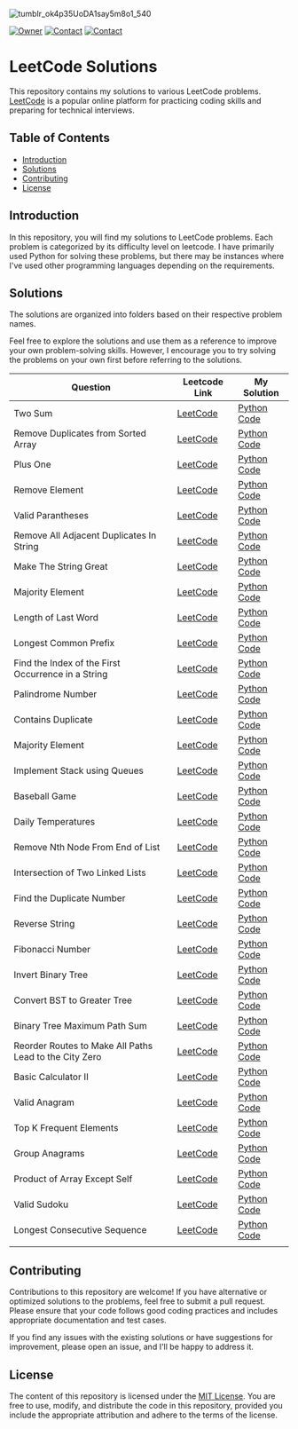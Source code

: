 
![tumblr_ok4p35UoDA1say5m8o1_540](https://github.com/omerahat/Leetcode-Solutions/assets/52050768/41360dbf-09fa-41fd-82db-20c75750ebdd)

[![Owner](https://img.shields.io/badge/owner-omerahat-red)](https://github.com/omerahat)
[![Contact](https://img.shields.io/badge/contact-linkedin-blue)](https://www.linkedin.com/in/omerahat/)
[![Contact](https://img.shields.io/badge/account-leetcode-orange)](https://leetcode.com/omerahat/)

# LeetCode Solutions

This repository contains my solutions to various LeetCode problems. [LeetCode](https://leetcode.com/problemset/all/) is a popular online platform for practicing coding skills and preparing for technical interviews.


## Table of Contents

- [Introduction](#introduction)
- [Solutions](#solutions)
- [Contributing](#contributing)
- [License](#license)

## Introduction

In this repository, you will find my solutions to LeetCode problems. Each problem is categorized by its difficulty level on leetcode. I have primarily used Python for solving these problems, but there may be instances where I've used other programming languages depending on the requirements.

## Solutions

The solutions are organized into folders based on their respective problem names. 

Feel free to explore the solutions and use them as a reference to improve your own problem-solving skills. However, I encourage you to try solving the problems on your own first before referring to the solutions.

| **Question**                                       | **Leetcode Link**                                                                             | **My Solution**                                                                                                                                           |
|----------------------------------------------------|-----------------------------------------------------------------------------------------------|-----------------------------------------------------------------------------------------------------------------------------------------------------------|
| Two Sum                                            | [LeetCode](https://leetcode.com/problems/two-sum/)                                            | [Python Code](https://github.com/omerahat/Leetcode-Solutions/blob/main/Solutions/Two%20Sum.py)                                                            |
| Remove Duplicates from Sorted Array                | [LeetCode](https://leetcode.com/problems/remove-duplicates-from-sorted-array/)                | [Python Code](https://github.com/omerahat/Leetcode-Solutions/blob/main/Solutions/Remove%20Duplicates%20from%20Sorted%20Array.py)                          |
| Plus One                                           | [LeetCode](https://leetcode.com/problems/plus-one/)                                           | [Python Code](https://github.com/omerahat/Leetcode-Solutions/blob/main/Solutions/Plus%20One.py)                                                           |
| Remove Element                                     | [LeetCode](https://leetcode.com/problems/remove-element/)                                     | [Python Code](https://github.com/omerahat/Leetcode-Solutions/blob/main/Solutions/Remove%20Element.py)                                                     |
| Valid Parantheses                                  | [LeetCode](https://leetcode.com/problems/valid-parentheses/)                                  | [Python Code](https://github.com/omerahat/Leetcode-Solutions/blob/main/Solutions/Valid%20Parentheses.py)                                                  |
| Remove All Adjacent Duplicates In String           | [LeetCode](https://leetcode.com/problems/remove-all-adjacent-duplicates-in-string/)           | [Python Code](https://github.com/omerahat/Leetcode-Solutions/blob/main/Solutions/Remove%20All%20Adjacent%20Duplicates%20In%20String.py)                   |
| Make The String Great                              | [LeetCode](https://leetcode.com/problems/make-the-string-great/)                              | [Python Code](https://github.com/omerahat/Leetcode-Solutions/blob/main/Solutions/Make%20The%20String%20Great.py)                                          |
| Majority Element                                   | [LeetCode](https://leetcode.com/problems/majority-element/)                                   | [Python Code](https://github.com/omerahat/Leetcode-Solutions/blob/main/Solutions/Majority%20Element.py)                                                   |
| Length of Last Word                                | [LeetCode](https://leetcode.com/problems/length-of-last-word/)                                | [Python Code](https://github.com/omerahat/Leetcode-Solutions/blob/main/Solutions/Length%20of%20Last%20Word.py)                                            |
| Longest Common Prefix                              | [LeetCode](https://leetcode.com/problems/longest-common-prefix/)                              | [Python Code](https://github.com/omerahat/Leetcode-Solutions/blob/main/Solutions/Longest%20Common%20Prefix.py)                                            |
| Find the Index of the First Occurrence in a String | [LeetCode](https://leetcode.com/problems/find-the-index-of-the-first-occurrence-in-a-string/) | [Python Code](https://github.com/omerahat/Leetcode-Solutions/blob/main/Solutions/Find%20the%20Index%20of%20the%20First%20Occurrence%20in%20a%20String.py) |
| Palindrome Number                                  | [LeetCode](https://leetcode.com/problems/palindrome-number/)                                  | [Python Code](https://github.com/omerahat/Leetcode-Solutions/blob/main/Solutions/Palindrome%20Number.py)                                                  |
| Contains Duplicate                                     | [LeetCode](https://leetcode.com/problems/contains-duplicate/)      | [Python Code]() |
| Majority Element                                       | [LeetCode](https://leetcode.com/problems/majority-element/)      | [Python Code]() |
| Implement Stack using Queues                           | [LeetCode](https://leetcode.com/problems/implement-stack-using-queues/)      | [Python Code]() |
| Baseball Game                                          | [LeetCode](https://leetcode.com/problems/baseball-game/)      | [Python Code]() |
| Daily Temperatures                                     | [LeetCode](https://leetcode.com/problems/daily-temperatures/)      | [Python Code]() |
| Remove Nth Node From End of List                       | [LeetCode](https://leetcode.com/problems/remove-nth-node-from-end-of-list/)      | [Python Code]() |
| Intersection of Two Linked Lists                       | [LeetCode](https://leetcode.com/problems/intersection-of-two-linked-lists/)      | [Python Code]() |
| Find the Duplicate Number                              | [LeetCode](https://leetcode.com/problems/find-the-duplicate-number/)      | [Python Code]() |
| Reverse String                                         | [LeetCode](https://leetcode.com/problems/reverse-string/)      | [Python Code]() |
| Fibonacci Number                                       | [LeetCode](https://leetcode.com/problems/fibonacci-number/)      | [Python Code]() |
| Invert Binary Tree                                     | [LeetCode](https://leetcode.com/problems/invert-binary-tree/)      | [Python Code]() |
| Convert BST to Greater Tree                            | [LeetCode](https://leetcode.com/problems/convert-bst-to-greater-tree/)      | [Python Code]() |
| Binary Tree Maximum Path Sum                           | [LeetCode](https://leetcode.com/problems/binary-tree-maximum-path-sum/)      | [Python Code]() |
| Reorder Routes to Make All Paths Lead to the City Zero | [LeetCode](https://leetcode.com/problems/reorder-routes-to-make-all-paths-lead-to-the-city-zero/)      | [Python Code]() |
| Basic Calculator II                                    | [LeetCode](https://leetcode.com/problems/basic-calculator-ii/)      | [Python Code]() |
| Valid Anagram                                          | [LeetCode](https://leetcode.com/problems/valid-anagram/)      | [Python Code]() |
| Top K Frequent Elements                                | [LeetCode](https://leetcode.com/problems/top-k-frequent-elements/)      | [Python Code]() |
| Group Anagrams                                         | [LeetCode](https://leetcode.com/problems/group-anagrams/)      | [Python Code]() |
| Product of Array Except Self                           | [LeetCode](https://leetcode.com/problems/product-of-array-except-self/)      | [Python Code]() |
| Valid Sudoku                                           | [LeetCode](https://leetcode.com/problems/valid-sudoku/)      | [Python Code]() |
| Longest Consecutive Sequence                           | [LeetCode](https://leetcode.com/problems/longest-consecutive-sequence/)      | [Python Code]() |
|                                                   |                   |                 |
## Contributing

Contributions to this repository are welcome! If you have alternative or optimized solutions to the problems, feel free to submit a pull request. Please ensure that your code follows good coding practices and includes appropriate documentation and test cases.

If you find any issues with the existing solutions or have suggestions for improvement, please open an issue, and I'll be happy to address it.

## License

The content of this repository is licensed under the [MIT License](LICENSE). You are free to use, modify, and distribute the code in this repository, provided you include the appropriate attribution and adhere to the terms of the license.

